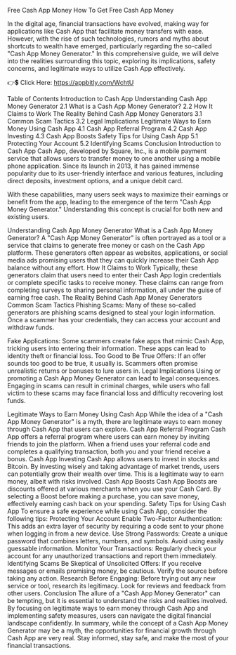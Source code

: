 Free Cash App Money How To Get Free Cash App Money

In the digital age, financial transactions have evolved, making way for applications like Cash App that facilitate money transfers with ease. However, with the rise of such technologies, rumors and myths about shortcuts to wealth have emerged, particularly regarding the so-called "Cash App Money Generator." In this comprehensive guide, we will delve into the realities surrounding this topic, exploring its implications, safety concerns, and legitimate ways to utilize Cash App effectively.

👉💲 Click Here: https://appbitly.com/WchtU

Table of Contents
Introduction to Cash App
Understanding Cash App Money Generator
2.1 What is a Cash App Money Generator?
2.2 How It Claims to Work
The Reality Behind Cash App Money Generators
3.1 Common Scam Tactics
3.2 Legal Implications
Legitimate Ways to Earn Money Using Cash App
4.1 Cash App Referral Program
4.2 Cash App Investing
4.3 Cash App Boosts
Safety Tips for Using Cash App
5.1 Protecting Your Account
5.2 Identifying Scams
Conclusion
Introduction to Cash App
Cash App, developed by Square, Inc., is a mobile payment service that allows users to transfer money to one another using a mobile phone application. Since its launch in 2013, it has gained immense popularity due to its user-friendly interface and various features, including direct deposits, investment options, and a unique debit card.

With these capabilities, many users seek ways to maximize their earnings or benefit from the app, leading to the emergence of the term "Cash App Money Generator." Understanding this concept is crucial for both new and existing users.

Understanding Cash App Money Generator
What is a Cash App Money Generator?
A "Cash App Money Generator" is often portrayed as a tool or a service that claims to generate free money or cash on the Cash App platform. These generators often appear as websites, applications, or social media ads promising users that they can quickly increase their Cash App balance without any effort.
How It Claims to Work
Typically, these generators claim that users need to enter their Cash App login credentials or complete specific tasks to receive money. These claims can range from completing surveys to sharing personal information, all under the guise of earning free cash.
The Reality Behind Cash App Money Generators
Common Scam Tactics
Phishing Scams: Many of these so-called generators are phishing scams designed to steal your login information. Once a scammer has your credentials, they can access your account and withdraw funds.

Fake Applications: Some scammers create fake apps that mimic Cash App, tricking users into entering their information. These apps can lead to identity theft or financial loss.
Too Good to Be True Offers: If an offer sounds too good to be true, it usually is. Scammers often promise unrealistic returns or bonuses to lure users in.
Legal Implications
Using or promoting a Cash App Money Generator can lead to legal consequences. Engaging in scams can result in criminal charges, while users who fall victim to these scams may face financial loss and difficulty recovering lost funds.

Legitimate Ways to Earn Money Using Cash App
While the idea of a "Cash App Money Generator" is a myth, there are legitimate ways to earn money through Cash App that users can explore.
Cash App Referral Program
Cash App offers a referral program where users can earn money by inviting friends to join the platform. When a friend uses your referral code and completes a qualifying transaction, both you and your friend receive a bonus.
Cash App Investing
Cash App allows users to invest in stocks and Bitcoin. By investing wisely and taking advantage of market trends, users can potentially grow their wealth over time. This is a legitimate way to earn money, albeit with risks involved.
Cash App Boosts
Cash App Boosts are discounts offered at various merchants when you use your Cash Card. By selecting a Boost before making a purchase, you can save money, effectively earning cash back on your spending.
Safety Tips for Using Cash App
To ensure a safe experience while using Cash App, consider the following tips:
Protecting Your Account
Enable Two-Factor Authentication: This adds an extra layer of security by requiring a code sent to your phone when logging in from a new device.
Use Strong Passwords: Create a unique password that combines letters, numbers, and symbols. Avoid using easily guessable information.
Monitor Your Transactions: Regularly check your account for any unauthorized transactions and report them immediately.
Identifying Scams
Be Skeptical of Unsolicited Offers: If you receive messages or emails promising money, be cautious. Verify the source before taking any action.
Research Before Engaging: Before trying out any new service or tool, research its legitimacy. Look for reviews and feedback from other users.
Conclusion
The allure of a "Cash App Money Generator" can be tempting, but it is essential to understand the risks and realities involved. By focusing on legitimate ways to earn money through Cash App and implementing safety measures, users can navigate the digital financial landscape confidently.
In summary, while the concept of a Cash App Money Generator may be a myth, the opportunities for financial growth through Cash App are very real. Stay informed, stay safe, and make the most of your financial transactions.
